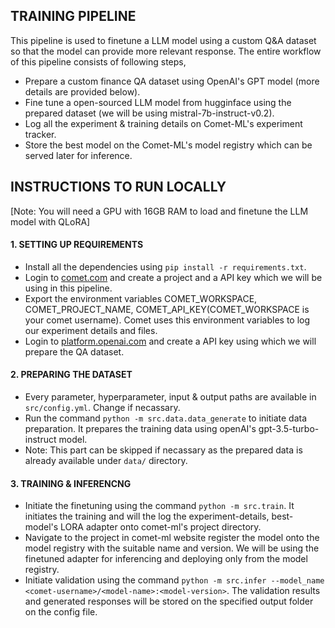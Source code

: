 ## TRAINING PIPELINE
This pipeline is used to finetune a LLM model using a custom Q&A dataset so that the model can provide more relevant response. The entire workflow of this pipeline consists of following steps,

- Prepare a custom finance QA dataset using OpenAI's GPT model (more details are provided below).
- Fine tune a open-sourced LLM model from hugginface using the prepared dataset (we will be using mistral-7b-instruct-v0.2).
- Log all the experiment & training details on Comet-ML's experiment tracker.
- Store the best model on the Comet-ML's model registry which can be served later for inference.

## INSTRUCTIONS TO RUN LOCALLY
[Note: You will need a GPU with 16GB RAM to load and finetune the LLM model with QLoRA]

#### 1. SETTING UP REQUIREMENTS

- Install all the dependencies using `pip install -r requirements.txt`.
- Login to [comet.com](www.comet.com) and create a project and a API key which we will be using in this pipeline.
- Export the environment variables COMET_WORKSPACE, COMET_PROJECT_NAME, COMET_API_KEY(COMET_WORKSPACE is your comet username). Comet uses this environment variables to log our experiment details and files.
- Login to [platform.openai.com](https://platform.openai.com/) and create a API key using which we will prepare the QA dataset.

#### 2. PREPARING THE DATASET

- Every parameter, hyperparameter, input & output paths are available in `src/config.yml`. Change if necassary.
- Run the command `python -m src.data.data_generate` to initiate data preparation. It prepares the training data using openAI's gpt-3.5-turbo-instruct model. 
- Note: This part can be skipped if necassary as the prepared data is already available under `data/` directory.

#### 3. TRAINING & INFERENCNG

- Initiate the finetuning using the command `python -m src.train`. It initiates the training and will the log the experiment-details, best-model's LORA adapter onto comet-ml's project directory.
- Navigate to the project in comet-ml website register the model onto the model registry with the suitable name and version. We will be using the finetuned adapter for inferencing and deploying only from the model registry.
- Initiate validation using the command `python -m src.infer --model_name <comet-username>/<model-name>:<model-version>`. The validation results and generated responses will be stored on the specified output folder on the config file.
